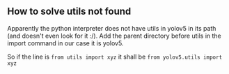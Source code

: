 ## How to solve utils not found
Apparently the python interpreter does not have utils in yolov5 in its path (and doesn't even look for it :/). Add the parent directory before utils in the import command in our case it is yolov5.

So if the line is `from utils import xyz` it shall be `from yolov5.utils import xyz`

